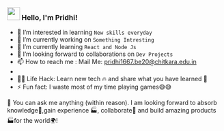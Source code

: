 ### <img src="https://media.giphy.com/media/hvRJCLFzcasrR4ia7z/giphy.gif" width="30px" height="30px"> Hello, I'm Pridhi!

- 👀 I’m interested in learning `New skills everyday`
- 🔭 I’m currently working on `Something Intresting`
- 🌱 I’m currently learning `React and Node Js`
- 💞️ I’m looking forward to collaborations on `Dev Projects`
- 📫 How to reach me : Mail Me: pridhi1667.be20@chitkara.edu.in
- 
- 👨‍💻 Life Hack: Learn new tech 🔥 and share what you have learned 🎉
- ⚡ Fun fact: I waste most of my time playing games😅😅

💬 You can ask me anything (within reason). I am looking forward to absorb knowledge🧠,gain experience 🏭, collaborate🤝 and build amazing products 🏭for the world🌍!

